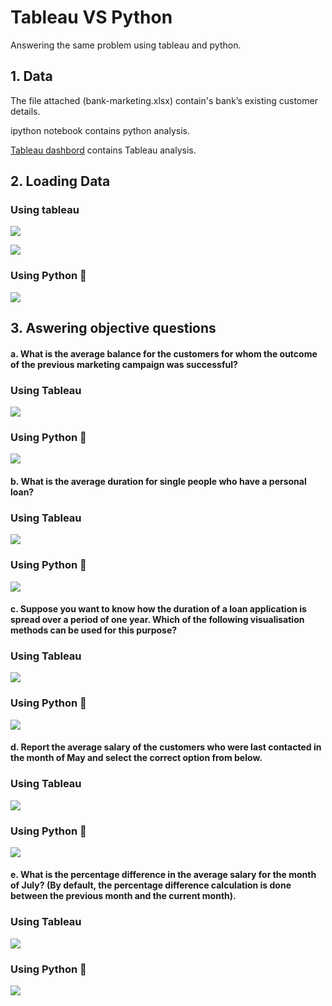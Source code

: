 
# Tableau VS Python
Answering the same problem using tableau and python.


## 1. Data
The file attached (bank-marketing.xlsx) contain's bank’s existing customer details.

ipython notebook contains python analysis.

[Tableau dashbord](https://public.tableau.com/views/Bank_Customer_Analysis_Python_vs_Tableau/Dashboard1?:language=en-US&publish=yes&:display_count=n&:origin=viz_share_link) contains Tableau analysis.

## 2. Loading Data

### Using tableau  
<kbd>  ![](images/Capture1.PNG)  </kbd>

<kbd> ![](images/Capture11.PNG) </kbd>
### Using Python 🐍 
<kbd> ![](images/Capture.PNG) </kbd>
## 3. Aswering objective questions 

#### a. What is the average balance for the customers for whom the outcome of the previous marketing campaign was successful?

### Using Tableau
<kbd> ![](images/at.PNG) </kbd>
### Using Python 🐍
<kbd> ![](images/ap.PNG) </kbd>

#### b. What is the average duration for single people who have a personal loan?

### Using Tableau 
<kbd> ![](images/bt.PNG) </kbd>
### Using Python 🐍
<kbd> ![](images/bp.PNG) </kbd>

#### c. Suppose you want to know how the duration of a loan application is spread over a period of one year. Which of the following visualisation methods can be used for this purpose?

### Using Tableau
<kbd> ![](images/ct.PNG) </kbd>
### Using Python 🐍
<kbd> ![](images/cp.PNG) </kbd>
#### d. Report the average salary of the customers who were last contacted in the month of May and select the correct option from below.

### Using Tableau
<kbd> ![](images/dt.PNG) </kbd>
### Using Python 🐍
<kbd> ![](images/dp.PNG) </kbd>

#### e. What is the percentage difference in the average salary for the month of July? (By default, the percentage difference calculation is done between the previous month and the current month).

### Using Tableau
<kbd> ![](images/et.PNG) </kbd>
### Using Python 🐍
<kbd> ![](images/ep.PNG) </kbd>
